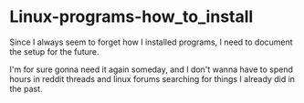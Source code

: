 # Linux-programs-how_to_install

Since I always seem to forget how I installed programs, I need to document the setup for the future. 

I'm for sure gonna need it again someday, and I don't wanna have to spend hours in reddit threads and linux forums searching for things I already did in the past.
